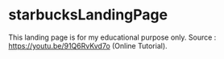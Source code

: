 # starbucksLandingPage
This landing page is for my educational purpose only. Source : https://youtu.be/91Q6RvKvd7o (Online Tutorial).
